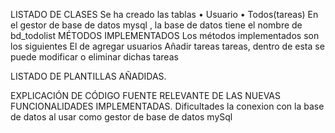 LISTADO DE  CLASES 
    Se ha creado las tablas 
•	Usuario
•	Todos(tareas)
En el gestor de base de datos mysql , la base de datos tiene el nombre de bd_todolist
 MÉTODOS IMPLEMENTADOS
Los métodos implementados son los siguientes
    El de agregar usuarios
    Añadir tareas tareas, dentro de esta se puede modificar o eliminar dichas tareas
 
LISTADO DE PLANTILLAS AÑADIDAS.

EXPLICACIÓN DE CÓDIGO FUENTE RELEVANTE DE LAS NUEVAS FUNCIONALIDADES IMPLEMENTADAS.
 Dificultades
 la conexion con la base de datos al usar como gestor de base de datos mySql 

